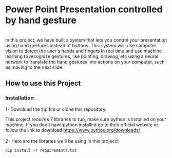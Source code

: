 # Power Point Presentation controlled by hand gesture
<div align="center"> 
<img src="https://github.com/ranizouaoui/PPT-Presentation-controlled-by-hand-gesture/blob/main/Thumbnail.png" alt="" />
 </div> 
 <br/>
 In this project, we have built a system that lets you control your presentation using hand gestures instead of buttons. This system will: use computer vision to detect the user's hands and fingers in real time and use machine learning to recognize gestures, like pointing, drawing, etc using a neural network to translate the hand gestures into actions on your computer, such as moving to the next slide.
 
 ## How to use this Project
 
 ### Installation
1- Download the zip file or clone this repository.

This project requires 7 libraries to run, make sure python is installed on your machine. If you don't have python installed go to their official website or follow the link to download https://www.python.org/downloads/
 <br/> <br/>
2- Here are the libraries we'll be using in this projecct

```
pip install -r requirements.txt
```
